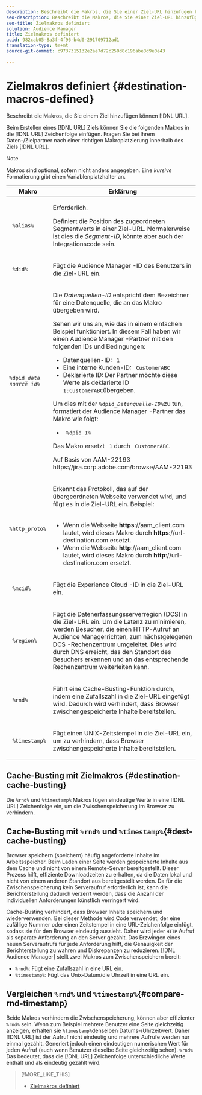 ```yaml
---
description: Beschreibt die Makros, die Sie einer Ziel-URL hinzufügen können.
seo-description: Beschreibt die Makros, die Sie einer Ziel-URL hinzufügen können.
seo-title: Zielmakros definiert
solution: Audience Manager
title: Zielmakros definiert
uuid: 982cab05-8a3f-4f96-b4d0-291709712ad1
translation-type: tm+mt
source-git-commit: c9737315132e2ae7d72c250d8c196abe8d9e0e43

---
```



# Zielmakros definiert {#destination-macros-defined}

Beschreibt die Makros, die Sie einem Ziel hinzufügen können [!DNL URL].

<!-- destination-macros.xml -->

Beim Erstellen eines [!DNL URL] Ziels können Sie die folgenden Makros in die [!DNL URL] Zeichenfolge einfügen. Fragen Sie bei Ihrem Daten-/Zielpartner nach einer richtigen Makroplatzierung innerhalb des Ziels [!DNL URL].

>[!NOTE]
>
>Makros sind optional, sofern nicht anders angegeben. Eine *kursive* Formatierung gibt einen Variablenplatzhalter an.

<table id="table_2C532EFB9DAE41B08714753EBD7DFB05"> 
 <thead> 
  <tr> 
   <th colname="col1" class="entry"> Makro </th> 
   <th colname="col2" class="entry"> Erklärung </th> 
  </tr> 
 </thead>
 <tbody> 
  <tr> 
   <td colname="col1"> <p> <code> %alias%</code> </p> </td> 
   <td colname="col2"> <p>Erforderlich. </p> <p>Definiert die Position des zugeordneten Segmentwerts in einer Ziel-URL. Normalerweise ist dies die <i>Segment-ID</i>, könnte aber auch der Integrationscode sein. </p> </td> 
  </tr> 
  <tr> 
   <td colname="col1"> <p> <code> %did%</code> </p> </td> 
   <td colname="col2"> <p>Fügt die <span class="keyword"> Audience Manager</span> -ID des Benutzers in die Ziel-URL ein. </p> </td> 
  </tr> 
  <tr> 
   <td colname="col1"> <p> <code>%dpid_<i>data source id</i>%</code> </p> </td> 
   <td colname="col2"> <p>Die <i>Datenquellen-ID</i> entspricht dem Bezeichner für eine Datenquelle, die an das Makro übergeben wird. </p> <p>Sehen wir uns an, wie das in einem einfachen Beispiel funktioniert. In diesem Fall haben wir einen <span class="keyword"> Audience Manager</span> -Partner mit den folgenden IDs und Bedingungen: </p> 
    <ul id="ul_697508B437EB4090B121AFA5D519AFBE"> 
     <li id="li_32D9F72A7D1543A892DC7E1529E98A96">Datenquellen-ID: <code> 1</code> </li> 
     <li id="li_099F5B63D2244B5AADA9B26CB6152E6B">Eine interne Kunden-ID: <code> CustomerABC</code> </li> 
     <li id="li_0D9FE501C16444DDB388C8E934E5A8C6">Deklarierte ID: Der Partner möchte diese Werte als deklarierte ID <code> 1:CustomerABC</code>übergeben. </li> 
    </ul> <p>Um dies mit der <code>%dpid_<i>Datenquelle-ID</i>%</code>zu tun, formatiert der <span class="keyword"> Audience Manager</span> -Partner das Makro wie folgt: </p> 
    <ul class="simplelist"> 
     <li> <code> %dpid_1%</code> </li> 
    </ul> <p>Das Makro ersetzt <code> 1</code> durch <code> CustomerABC</code>. </p> <p> 
     <draft-comment>
       Auf Basis von AAM-22193 https://jira.corp.adobe.com/browse/AAM-22193 
     </draft-comment> </p> </td> 
  </tr> 
  <tr> 
   <td colname="col1"> <p><code> %http_proto%</code> </p> </td> 
   <td colname="col2"> <p>Erkennt das Protokoll, das auf der übergeordneten Webseite verwendet wird, und fügt es in die Ziel-URL ein. Beispiel: 
     <br> 
     <ul id="ul_026F56EC46E94D9EB1153557C0F65325"> 
      <li id="li_B41EF140CC274CB68FE7213DD8B908C0">Wenn die Webseite <b>https</b>://aam_client.com lautet, wird dieses Makro durch <b>https</b>://url-destination.com ersetzt. </li> 
      <li id="li_BDCD6EA69B004A92BA6981952341BD77">Wenn die Webseite <b>http</b>://aam_client.com lautet, wird dieses Makro durch <b>http</b>://url-destination.com ersetzt. </li> 
     </ul> </p> </td> 
  </tr> 
  <tr> 
   <td colname="col1"> <p><code> %mcid%</code> </p> </td> 
   <td colname="col2"> <p>Fügt die <span class="keyword"> Experience Cloud</span> -ID in die Ziel-URL ein. </p> </td> 
  </tr> 
  <tr> 
   <td colname="col1"> <p><code> %region%</code> </p> </td> 
   <td colname="col2"> <p>Fügt die <span class="wintitle"> Datenerfassungsserverregion (DCS)</span> in die Ziel-URL ein. Um die Latenz zu minimieren, werden Besucher, die einen HTTP-Aufruf an <span class="keyword"> Audience Manager</span>richten, zum nächstgelegenen <span class="wintitle"> DCS</span> -Rechenzentrum umgeleitet. Dies wird durch DNS erreicht, das den Standort des Besuchers erkennen und an das entsprechende Rechenzentrum weiterleiten kann. </p> </td> 
  </tr> 
  <tr> 
   <td colname="col1"> <p> <code> %rnd%</code> </p> </td> 
   <td colname="col2"> <p>Führt eine Cache-Busting-Funktion durch, indem eine Zufallszahl in die Ziel-URL eingefügt wird. Dadurch wird verhindert, dass Browser zwischengespeicherte Inhalte bereitstellen. </p> </td> 
  </tr> 
  <tr> 
   <td colname="col1"> <p> <code> %timestamp%</code> </p> </td> 
   <td colname="col2"> <p>Fügt einen UNIX-Zeitstempel in die Ziel-URL ein, um zu verhindern, dass Browser zwischengespeicherte Inhalte bereitstellen. </p> </td> 
  </tr> 
 </tbody> 
</table>

## Cache-Busting mit Zielmakros {#destination-cache-busting}

Die `%rnd%` und `%timestamp%` Makros fügen eindeutige Werte in eine [!DNL URL] Zeichenfolge ein, um die Zwischenspeicherung im Browser zu verhindern.

## Cache-Busting mit `%rnd%` und `%timestamp%`{#dest-cache-busting}

<!-- c_dest_cache_busting.xml -->

Browser speichern (speichern) häufig angeforderte Inhalte im Arbeitsspeicher. Beim Laden einer Seite werden gespeicherte Inhalte aus dem Cache und nicht von einem Remote-Server bereitgestellt. Dieser Prozess hilft, effiziente Downloadzeiten zu erhalten, da die Daten lokal und nicht von einem anderen Standort aus bereitgestellt werden. Da für die Zwischenspeicherung kein Serveraufruf erforderlich ist, kann die Berichterstellung dadurch verzerrt werden, dass die Anzahl der individuellen Anforderungen künstlich verringert wird.

Cache-Busting verhindert, dass Browser Inhalte speichern und wiederverwenden. Bei dieser Methode wird Code verwendet, der eine zufällige Nummer oder einen Zeitstempel in eine URL-Zeichenfolge einfügt, sodass sie für den Browser eindeutig aussieht. Daher wird jeder `HTTP` Aufruf als separate Anforderung an den Server gezählt. Das Erzwingen eines neuen Serveraufrufs für jede Anforderung hilft, die Genauigkeit der Berichterstellung zu wahren und Diskrepanzen zu reduzieren. [!DNL Audience Manager] stellt zwei Makros zum Zwischenspeichern bereit:

* `%rnd%`: Fügt eine Zufallszahl in eine URL ein.
* `%timestamp%`: Fügt das Unix-Datum/die Uhrzeit in eine URL ein.

## Vergleichen `%rnd%` und `%timestamp%`{#compare-rnd-timestamp}

Beide Makros verhindern die Zwischenspeicherung, können aber effizienter `%rnd%` sein. Wenn zum Beispiel mehrere Benutzer eine Seite gleichzeitig anzeigen, erhalten sie `%timestamp%`denselben Datums-/Uhrzeitwert. Daher [!DNL URL] ist der Aufruf nicht eindeutig und mehrere Aufrufe werden nur einmal gezählt. Generiert jedoch einen eindeutigen numerischen Wert für jeden Aufruf (auch wenn Benutzer dieselbe Seite gleichzeitig sehen). `%rnd%` Das bedeutet, dass die [!DNL URL] Zeichenfolge unterschiedliche Werte enthält und als eindeutig gezählt wird.

>[!MORE_LIKE_THIS]
>
>* [Zielmakros definiert](../../features/destinations/destination-macros.md#destination-macros-defined)